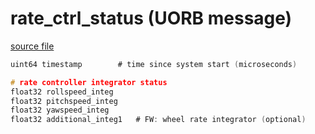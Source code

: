 # rate_ctrl_status (UORB message)



[source file](https://github.com/PX4/PX4-Autopilot/blob/release/1.13/msg/rate_ctrl_status.msg)

```c
uint64 timestamp		# time since system start (microseconds)

# rate controller integrator status
float32 rollspeed_integ
float32 pitchspeed_integ
float32 yawspeed_integ
float32 additional_integ1	# FW: wheel rate integrator (optional)

```
